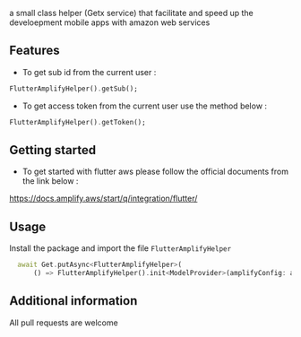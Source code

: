
a small class helper (Getx service) that facilitate and speed up the develoepment mobile apps with amazon web services

## Features
-  To get sub id from the current user :

```dart
FlutterAmplifyHelper().getSub();
```

-  To get access token from the current user use the method below :

```dart
FlutterAmplifyHelper().getToken();
```
## Getting started

- To get started with flutter aws please follow the official documents from the link below : 

https://docs.amplify.aws/start/q/integration/flutter/

## Usage

Install the package and import the file ``FlutterAmplifyHelper`` 

```dart
  await Get.putAsync<FlutterAmplifyHelper>(
      () => FlutterAmplifyHelper().init<ModelProvider>(amplifyConfig: amplifyconfig, modelProvider: ModelProvider.instance));;
```

## Additional information

All pull requests are welcome
